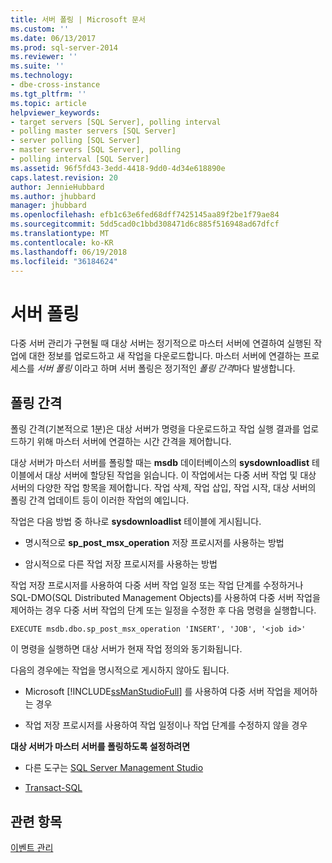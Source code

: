 ```yaml
---
title: 서버 폴링 | Microsoft 문서
ms.custom: ''
ms.date: 06/13/2017
ms.prod: sql-server-2014
ms.reviewer: ''
ms.suite: ''
ms.technology:
- dbe-cross-instance
ms.tgt_pltfrm: ''
ms.topic: article
helpviewer_keywords:
- target servers [SQL Server], polling interval
- polling master servers [SQL Server]
- server polling [SQL Server]
- master servers [SQL Server], polling
- polling interval [SQL Server]
ms.assetid: 96f5fd43-3edd-4418-9dd0-4d34e618890e
caps.latest.revision: 20
author: JennieHubbard
ms.author: jhubbard
manager: jhubbard
ms.openlocfilehash: efb1c63e6fed68dff7425145aa89f2be1f79ae84
ms.sourcegitcommit: 5dd5cad0c1bbd308471d6c885f516948ad67dfcf
ms.translationtype: MT
ms.contentlocale: ko-KR
ms.lasthandoff: 06/19/2018
ms.locfileid: "36184624"
---
```

# <a name="poll-servers"></a>서버 폴링
  다중 서버 관리가 구현될 때 대상 서버는 정기적으로 마스터 서버에 연결하여 실행된 작업에 대한 정보를 업로드하고 새 작업을 다운로드합니다. 마스터 서버에 연결하는 프로세스를 *서버 폴링* 이라고 하며 서버 폴링은 정기적인 *폴링 간격*마다 발생합니다.  
  
## <a name="polling-intervals"></a>폴링 간격  
 폴링 간격(기본적으로 1분)은 대상 서버가 명령을 다운로드하고 작업 실행 결과를 업로드하기 위해 마스터 서버에 연결하는 시간 간격을 제어합니다.  
  
 대상 서버가 마스터 서버를 폴링할 때는 **msdb** 데이터베이스의 **sysdownloadlist** 테이블에서 대상 서버에 할당된 작업을 읽습니다. 이 작업에서는 다중 서버 작업 및 대상 서버의 다양한 작업 항목을 제어합니다. 작업 삭제, 작업 삽입, 작업 시작, 대상 서버의 폴링 간격 업데이트 등이 이러한 작업의 예입니다.  
  
 작업은 다음 방법 중 하나로 **sysdownloadlist** 테이블에 게시됩니다.  
  
-   명시적으로 **sp_post_msx_operation** 저장 프로시저를 사용하는 방법  
  
-   암시적으로 다른 작업 저장 프로시저를 사용하는 방법  
  
 작업 저장 프로시저를 사용하여 다중 서버 작업 일정 또는 작업 단계를 수정하거나 SQL-DMO(SQL Distributed Management Objects)를 사용하여 다중 서버 작업을 제어하는 경우 다중 서버 작업의 단계 또는 일정을 수정한 후 다음 명령을 실행합니다.  
  
```  
EXECUTE msdb.dbo.sp_post_msx_operation 'INSERT', 'JOB', '<job id>'  
```  
  
 이 명령을 실행하면 대상 서버가 현재 작업 정의와 동기화됩니다.  
  
 다음의 경우에는 작업을 명시적으로 게시하지 않아도 됩니다.  
  
-   Microsoft [!INCLUDE[ssManStudioFull](../../includes/ssmanstudiofull-md.md)] 를 사용하여 다중 서버 작업을 제어하는 경우  
  
-   작업 저장 프로시저를 사용하여 작업 일정이나 작업 단계를 수정하지 않을 경우  
  
 **대상 서버가 마스터 서버를 폴링하도록 설정하려면**  
  
-   다른 도구는 [SQL Server Management Studio](force-a-target-server-to-poll-the-master-server.md)  
  
-   [Transact-SQL](/sql/relational-databases/system-stored-procedures/sp-post-msx-operation-transact-sql)  
  
## <a name="see-also"></a>관련 항목  
 [이벤트 관리](manage-events.md)  
  
  
